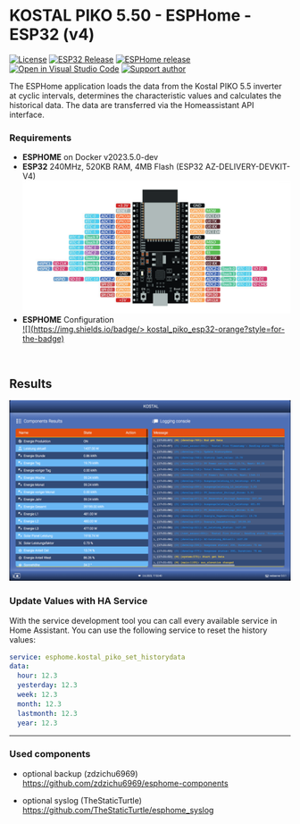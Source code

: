 # KOSTAL PIKO 5.50 - ESPHome - ESP32 (v4) 

[![License][license-shield]][license]
[![ESP32 Release](https://img.shields.io/github/v/release/zibous/ha-kostal-piko-esp.svg?style=flat-square)](https://github.com/zibous/ha-kostal-piko-esp/releases)
[![ESPHome release][esphome-release-shield]][esphome-release]
[![Open in Visual Studio Code][open-in-vscode-shield]][open-in-vscode]
[![Support author][donate-me-shield]][donate-me]


[license-shield]: https://img.shields.io/static/v1?label=License&message=MIT&color=orange&logo=license
[license]: https://opensource.org/licenses/MIT

[esphome-release-shield]: https://img.shields.io/static/v1?label=ESPHome&message=2023.5.5&color=green&logo=esphome
[esphome-release]: https://GitHub.com/esphome/esphome/releases/

[open-in-vscode-shield]: https://img.shields.io/static/v1?label=+&message=Open+in+VSCode&color=blue&logo=visualstudiocode
[open-in-vscode]: https://open.vscode.dev/zibous/zibous/ha-kostal-piko-esp

[donate-me-shield]: https://img.shields.io/static/v1?label=+&color=orange&message=Buy+me+a+coffee
[donate-me]: https://www.buymeacoff.ee/zibous

The ESPHome application loads the data from the Kostal PIKO 5.5 inverter at cyclic intervals, determines the characteristic values and calculates the historical data. The data are transferred via the Homeassistant API interface.

### Requirements
- **ESPHOME** on Docker v2023.5.0-dev
- **ESP32** 240MHz, 520KB RAM, 4MB Flash (ESP32 AZ-DELIVERY-DEVKIT-V4)
  <img src="../docs/esp32_pinlayout.png">
- **ESPHOME** Configuration<br>
  [![](https://img.shields.io/badge/> kostal_piko_esp32-orange?style=for-the-badge)](https://github.com/zibous/ha-kostal-pico/blob/master/esphome/config/kostal-piko.yaml)

<br>

## Results

<img src="../docs/esp-appdata.png">

### Update Values with HA Service

With the service development tool you can call every available service in Home Assistant. You can use the following service to reset the history values:

```yaml
service: esphome.kostal_piko_set_historydata
data:
  hour: 12.3
  yesterday: 12.3
  week: 12.3
  month: 12.3
  lastmonth: 12.3
  year: 12.3
```

____

### Used components

 - optional backup (zdzichu6969)
   <https://github.com/zdzichu6969/esphome-components>

 - optional syslog (TheStaticTurtle)
   <https://github.com/TheStaticTurtle/esphome_syslog>

<br>


